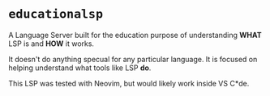 # `educationalsp`

A Language Server built for the education purpose of understanding **WHAT** LSP is and **HOW** it works.

It doesn't do anything specual for any particular language. It is focused on helping understand what tools like LSP **do**.

This LSP was tested with Neovim, but would likely work inside VS C*de.
